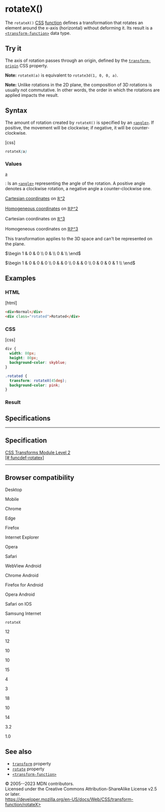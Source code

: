 rotateX()
=========

The `rotateX()` [CSS](https://developer.mozilla.org/en-US/docs/Web/CSS)
[function](css_functions.md) defines a transformation that rotates an
element around the x-axis (horizontal) without deforming it. Its result
is a [`<transform-function>`](transform-function.md) data type.

Try it
------

The axis of rotation passes through an origin, defined by the
[`transform-origin`](transform-origin.md) CSS property.

**Note:** `rotateX(a)` is equivalent to `rotate3d(1, 0, 0, a)`.

**Note:** Unlike rotations in the 2D plane, the composition of 3D
rotations is usually not commutative. In other words, the order in which
the rotations are applied impacts the result.

Syntax
------

The amount of rotation created by `rotateX()` is specified by an
[`<angle>`](angle.md). If positive, the movement will be clockwise; if
negative, it will be counter-clockwise.

[css]

```css
rotateX(a)
```

### Values

[`a`](#a)

:   Is an [`<angle>`](angle.md) representing the angle of the rotation.
    A positive angle denotes a clockwise rotation, a negative angle a
    counter-clockwise one.

[Cartesian coordinates](transform-function.md#cartesian_coordinates) on
[ℝ\^2](https://en.wikipedia.org/wiki/Real_coordinate_space)

[Homogeneous
coordinates](https://en.wikipedia.org/wiki/Homogeneous_coordinates) on
[ℝℙ\^2](https://en.wikipedia.org/wiki/Real_projective_plane)

Cartesian coordinates on
[ℝ\^3](https://en.wikipedia.org/wiki/Real_coordinate_space)

Homogeneous coordinates on
[ℝℙ\^3](https://en.wikipedia.org/wiki/Real_projective_space)

This transformation applies to the 3D space and can\'t be represented on
the plane.

$\begin
1 & 0 & 0 \\
0 &  \\
0 &  \\
\end$

$\begin
1 & 0 & 0 & 0 \\
0 &  & 0 \\
0 &  & 0 \\
0 & 0 & 0 & 1 \\
\end$

Examples
--------

### HTML

[html]

```html
<div>Normal</div>
<div class="rotated">Rotated</div>
```

### CSS

[css]

```css
div {
  width: 80px;
  height: 80px;
  background-color: skyblue;
}

.rotated {
  transform: rotateX(45deg);
  background-color: pink;
}
```

### Result

Specifications
--------------

  ---------------------------------------------------------------------------------------

Specification
  ---------------------------------------------------------------------------------------

  [CSS Transforms Module Level 2\
  [\#
  funcdef-rotatex]](https://drafts.csswg.org/css-transforms-2/#funcdef-rotatex)

  ---------------------------------------------------------------------------------------

Browser compatibility
---------------------

Desktop

Mobile

Chrome

Edge

Firefox

Internet Explorer

Opera

Safari

WebView Android

Chrome Android

Firefox for Android

Opera Android

Safari on IOS

Samsung Internet

`rotateX`

12

12

10

10

15

4

3

18

10

14

3.2

1.0

See also
--------

- [`transform`](transform.md) property
- [`rotate`](_Resources/Markup%20And%20Styling/css/rotate.md) property
- [`<transform-function>`](transform-function.md)

© 2005--2023 MDN contributors.\
Licensed under the Creative Commons Attribution-ShareAlike License v2.5
or later.\
https://developer.mozilla.org/en-US/docs/Web/CSS/transform-function/rotateX>
